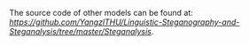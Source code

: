 The source code of other models can be found at: *https://github.com/YangzlTHU/Linguistic-Steganography-and-Steganalysis/tree/master/Steganalysis*.